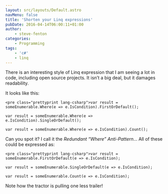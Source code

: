 ```yaml
---
layout: src/layouts/Default.astro
navMenu: false
title: 'Shorten your Linq expressions'
pubDate: 2016-04-14T06:00:11+01:00
author:
    - steve-fenton
categories:
    - Programming
tags:
    - 'c#'
    - linq
---
```


There is an interesting style of Linq expression that I am seeing a lot in code, including open source projects. It isn’t a big deal, but it damages readability.

It looks like this:

```
<pre class="prettyprint lang-csharp">var result = someEnumerable.Where(e => e.IsCondition).FirstOrDefault();

var result = someEnumerable.Where(e => e.IsCondition).SingleOrDefault();

var result = someEnumerable.Where(e => e.IsCondition).Count();
```

Can you spot it? I call it the *Redundant “Where” Anti-Pattern*… All of these could be expressed as:

```
<pre class="prettyprint lang-csharp">var result = someEnumerable.FirstOrDefault(e => e.IsCondition);

var result = someEnumerable.SingleOrDefault(e => e.IsCondition);

var result = someEnumerable.Count(e => e.IsCondition);
```

Note how the tractor is pulling one less trailer!